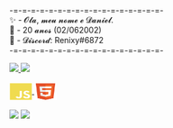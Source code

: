 -=-=-=-=-=-=-=-=-=-=-=-=-=-=-=-=-=-<br>
✨ - 𝓞𝓵𝓪, 𝓶𝓮𝓾 𝓷𝓸𝓶𝓮 𝓮 𝓓𝓪𝓷𝓲𝓮𝓵. <br>
🎉 - 20 𝓪𝓷𝓸𝓼 (02/062002) <br>
🎈 - 𝓓𝓲𝓼𝓬𝓸𝓻𝓭: Renixy#6872
<br>
-=-=-=-=-=-=-=-=-=-=-=-=-=-=-=-=-=-<br>
<div>
  <a href="https://www.instagram.com/lullykarm/">
  <img height="180em" src="https://github-readme-stats.vercel.app/api?username=KarmLy&show_icons=true&theme=tokyonight&include_all_commits=true&count_private=true"/>
	<img height="180em" src="https://github-readme-stats.vercel.app/api/top-langs/?username=KarmLy&layout=compact&langs_count=7&theme=dracula"/>
</div>	

<div style="display: inline_block"><br>
  <img align="center" alt="Rafa-Javascript" height="30" width="40" src="https://raw.githubusercontent.com/devicons/devicon/master/icons/javascript/javascript-plain.svg">
  <img align="center" alt="Rafa-HTML" height="30" width="40" src="https://raw.githubusercontent.com/devicons/devicon/master/icons/html5/html5-original.svg">

</div>
	
<div>
	<br>	
</div>
	
<div> 
  <a href="https://www.instagram.com/lullykarm/" target="_blank"><img src="https://img.shields.io/badge/-Instagram-%23E4405F?style=for-the-badge&logo=instagram&logoColor=white" target="_blank"></a>
  <a href="https://www.linkedin.com/in/daniel-zafret-8425bb203/" target="_blank"><img src="https://img.shields.io/badge/-LinkedIn-%230077B5?style=for-the-badge&logo=linkedin&logoColor=white" target="_blank"></a> 
 
</div>	

